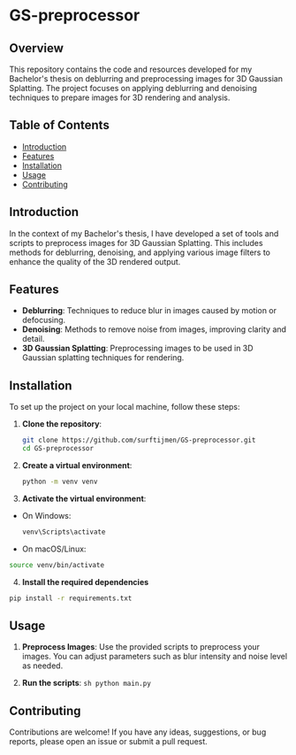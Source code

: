 # GS-preprocessor

## Overview

This repository contains the code and resources developed for my Bachelor's thesis on deblurring and preprocessing images for 3D Gaussian Splatting. The project focuses on applying deblurring and denoising techniques to prepare images for 3D rendering and analysis.

## Table of Contents

- [Introduction](#introduction)
- [Features](#features)
- [Installation](#installation)
- [Usage](#usage)
- [Contributing](#contributing)

## Introduction

In the context of my Bachelor's thesis, I have developed a set of tools and scripts to preprocess images for 3D Gaussian Splatting. This includes methods for deblurring, denoising, and applying various image filters to enhance the quality of the 3D rendered output.

## Features

- **Deblurring**: Techniques to reduce blur in images caused by motion or defocusing.
- **Denoising**: Methods to remove noise from images, improving clarity and detail.
- **3D Gaussian Splatting**: Preprocessing images to be used in 3D Gaussian splatting techniques for rendering.

## Installation

To set up the project on your local machine, follow these steps:

1. **Clone the repository**:
   ```sh
   git clone https://github.com/surftijmen/GS-preprocessor.git
   cd GS-preprocessor
   ```

2. **Create a virtual environment**:
   ```sh
   python -m venv venv
   ```

3. **Activate the virtual environment**:
  - On Windows:
    ```sh
    venv\Scripts\activate
    ```
    
  - On macOS/Linux:
  ```sh
  source venv/bin/activate
```

4. **Install the required dependencies**
```sh
pip install -r requirements.txt
```

## Usage

1. **Preprocess Images**:
   Use the provided scripts to preprocess your images. You can adjust parameters such as blur intensity and noise level as needed.

2. **Run the scripts**:
   ```sh python main.py```

## Contributing
Contributions are welcome! If you have any ideas, suggestions, or bug reports, please open an issue or submit a pull request.
   

